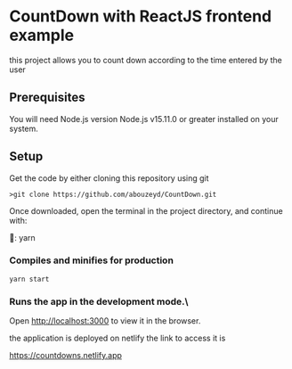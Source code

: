  # CountDown with ReactJS frontend example

this project allows you to count down according to the time entered by the user

 ## Prerequisites

You will need Node.js version Node.js v15.11.0 or greater installed on your system.

 ## Setup

Get the code by either cloning this repository using git

`>git clone https://github.com/abouzeyd/CountDown.git`

Once downloaded, open the terminal in the project directory, and continue with:

:yarn:: yarn

### Compiles and minifies for production

`yarn start`

### Runs the app in the development mode.\

Open [http://localhost:3000](http://localhost:3000) to view it in the browser.

the application is deployed on netlify the link to access it is

https://countdowns.netlify.app

